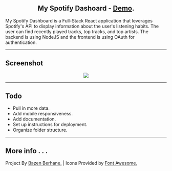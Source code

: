 <p align="center"><h2 align="center">My Spotify Dashoard - <a target="_blank" href="https://myspotify-dashboard.herokuapp.com/">Demo</a>. </h2></p>

<p align="left">My Spotify Dashboard is a Full-Stack React application that leverages Spotify's API to display information about the user's listening habits. The user can find recently played tracks, top tracks, and top artists. The backend is using NodeJS and the frontend is using OAuth for authentication.</p>

---

<p align="left"><h2 align="left">Screenshot</h2></p>

<p align="center"> <img src="./src/assets/spotify.png" /> </p>

---

<p align="left"><h2 align="left">Todo</h2></p>

- Pull in more data.
- Add mobile responsiveness.
- Add documentation.
- Set up instructions for deployment.
- Organize folder structure.

---

<p align="left"><h2 align="left">More info . . .</h2></p>
<p align="left"> Project By <a target="_blank" href="https://bazen.dev">Bazen Berhane.</a> | Icons Provided by <a target="_blank" href="https://fontawesome.com">Font Awesome.</a> </p>
